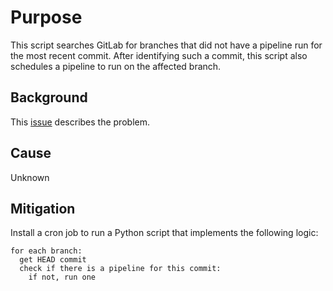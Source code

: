 # Purpose

This script searches GitLab for branches that did not have a pipeline run for the most recent commit. After identifying such a commit, this script also schedules a pipeline to run on the affected branch.

## Background

This [issue](https://github.com/spack/spack-infrastructure/issues/316) describes the problem.

## Cause

Unknown

## Mitigation

Install a cron job to run a Python script that implements the following logic:

```
for each branch:
  get HEAD commit
  check if there is a pipeline for this commit:
    if not, run one
```
